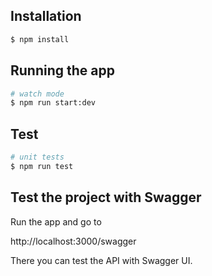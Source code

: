 
## Installation

```bash
$ npm install
```

## Running the app

```bash
# watch mode
$ npm run start:dev
```

## Test

```bash
# unit tests
$ npm run test
```

## Test the project with Swagger

Run the app and go to

http://localhost:3000/swagger

There you can test the API with Swagger UI.
